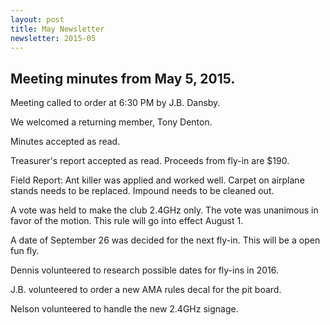 ```yaml
---
layout: post
title: May Newsletter
newsletter: 2015-05
---
```

## Meeting minutes from May 5, 2015.

Meeting called to order at 6:30 PM by J.B. Dansby.

We welcomed a returning member, Tony Denton.

Minutes accepted as read.

Treasurer's report accepted as read. Proceeds from fly-in are $190.

Field Report: Ant killer was applied and worked well. Carpet on airplane stands
needs to be replaced. Impound needs to be cleaned out.

A vote was held to make the club 2.4GHz only. The vote was unanimous in favor of
the motion. This rule will go into effect August 1.

A date of September 26 was decided for the next fly-in. This will be a open fun
fly.

Dennis volunteered to research possible dates for fly-ins in 2016.

J.B. volunteered to order a new AMA rules decal for the pit board.

Nelson volunteered to handle the new 2.4GHz signage.

